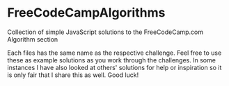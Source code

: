 # FreeCodeCampAlgorithms
Collection of simple JavaScript solutions to the FreeCodeCamp.com Algorithm section


Each files has the same name as the respective challenge. Feel free to use these as example solutions as you work through the challenges. In some instances I have also looked at others' solutions for help or inspiration so it is only fair that I share this as well. Good luck! 
